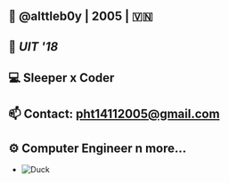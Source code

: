 ## 👋 @alttleb0y | 2005 | 🇻🇳
## 🏫 _UIT '18_
## 💻 Sleeper x Coder 
## 📫 Contact: pht14112005@gmail.com 
## ⚙️ Computer Engineer n more...
- ![Duck](https://cdn.discordapp.com/emojis/883269952981835786.webp?size=128&quality=lossless)
